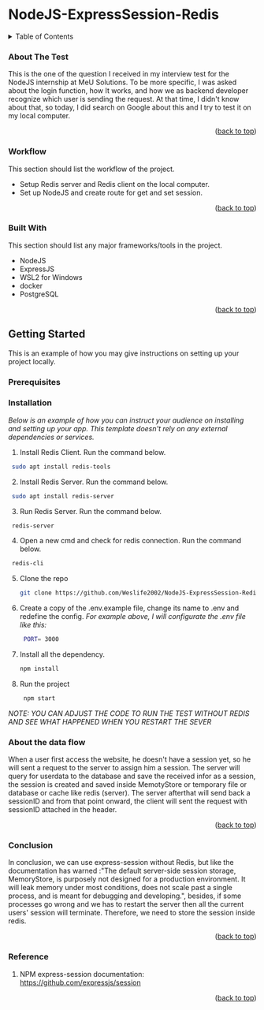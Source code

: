 # NodeJS-ExpressSession-Redis

<!-- TABLE OF CONTENTS -->
<details>
  <summary>Table of Contents</summary>
  <ol>
    <li>
      <a href="#about-the-test">About The Test</a>
      <ul>
        <li><a href="#workflow">Workflow</a></li>
        <li><a href="#built-with">Built With</a></li>
      </ul>
    </li>
    <li>
      <a href="#getting-started">Getting Started</a>
      <ul>
        <li><a href="#prerequisites">Prerequisites</a></li>
        <li><a href="#installation">Installation</a></li>
        <li><a href="#about-data-flow">Data flow</a></li>
        <li><a href="#conclusion">Conclusion</a></li>
        <li><a href="#Reference">Reference</a></li>
      </ul>
    </li>
  </ol>
</details>

<!-- ABOUT THE Test -->
### About The Test

This is the one of the question I received in my interview test for the NodeJS internship at MeU Solutions. To be more specific, I was asked about the login function, how It works, and how we as backend developer recognize which user is sending the request. At that time, I didn't know about that, so today, I did search on Google about this and I try to test it on my local computer.



<p align="right">(<a href="#top">back to top</a>)</p>

### Workflow

This section should list the workflow of the project.

* Setup Redis server and Redis client on the local computer.
* Set up NodeJS and create route for get and set session.

<p align="right">(<a href="#top">back to top</a>)</p>

### Built With

This section should list any major frameworks/tools in the project.

* NodeJS
* ExpressJS 
* WSL2 for Windows
* docker
* PostgreSQL

<p align="right">(<a href="#top">back to top</a>)</p>

<!-- GETTING STARTED -->
## Getting Started

This is an example of how you may give instructions on setting up your project locally.

### Prerequisites



### Installation

_Below is an example of how you can instruct your audience on installing and setting up your app. This template doesn't rely on any external dependencies or services._

1. Install Redis Client.
Run the command below.
  ```sh
   sudo apt install redis-tools
   ```

2. Install Redis Server. 
Run the command below.
  ```sh
   sudo apt install redis-server
   ```
3. Run Redis Server.
Run the command below.
  ```sh
   redis-server
   ```

4. Open a new cmd and check for redis connection.
Run the command below.
  ```sh
   redis-cli
   ```
5. Clone the repo
   ```sh
   git clone https://github.com/Weslife2002/NodeJS-ExpressSession-Redis.git
   ```
6. Create a copy of the .env.example file, change its name to .env and redefine the config.
_For example above, I will configurate the .env file like this:_ 

   ```sh
    PORT= 3000
   ```

7. Install all the dependency.
   ```sh
   npm install
   ```
8. Run the project
   ```sh
    npm start
   ```
_NOTE: YOU CAN ADJUST THE CODE TO RUN THE TEST WITHOUT REDIS AND SEE WHAT HAPPENED WHEN YOU RESTART THE SEVER_
### About the data flow

When a user first access the website, he doesn't have a session yet, so he will sent a request to the server to assign him a session. The server will query for userdata to the database and save the received infor as a session, the session is created and saved inside MemotyStore or temporary file or database or cache like redis (server). The server afterthat will send back a sessionID and from that point onward, the client will sent the request with sessionID attached in the header.   
<p align="right">(<a href="#top">back to top</a>)</p>

### Conclusion

In conclusion, we can use express-session without Redis, but like the documentation has warned :"The default server-side session storage, MemoryStore, is purposely not designed for a production environment. It will leak memory under most conditions, does not scale past a single process, and is meant for debugging and developing.", besides, if some processes go wrong and we has to restart the server then all the current users' session will terminate. Therefore, we need to store the session inside redis.
<p align="right">(<a href="#top">back to top</a>)</p>

### Reference

1. NPM express-session documentation:   https://github.com/expressjs/session

<p align="right">(<a href="#top">back to top</a>)</p>
